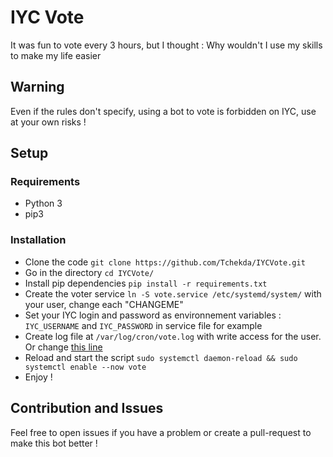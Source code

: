 # IYC Vote

It was fun to vote every 3 hours, but I thought : Why wouldn't I use my skills to make my life easier

## Warning
Even if the rules don't specify, using a bot to vote is forbidden on IYC, use at your own risks !

## Setup

### Requirements
 * Python 3 
 * pip3

### Installation
 * Clone the code `git clone https://github.com/Tchekda/IYCVote.git`
 * Go in the directory `cd IYCVote/`
 * Install pip dependencies `pip install -r requirements.txt`
 * Create the voter service `ln -S vote.service /etc/systemd/system/` with your user, change each "CHANGEME"
 * Set your IYC login and password as environnement variables : `IYC_USERNAME` and `IYC_PASSWORD` in service file for example
 * Create log file at `/var/log/cron/vote.log` with write access for the user. Or change [this line](https://github.com/Tchekda/IYCVote/blob/82cc6970b3167bc5ef8c6fb27ea9a4bea5eb36dc/vote.py#L51)
 * Reload and start the script `sudo systemctl daemon-reload && sudo systemctl enable --now vote`
 * Enjoy !

## Contribution and Issues
Feel free to open issues if you have a problem or create a pull-request to make this bot better !
